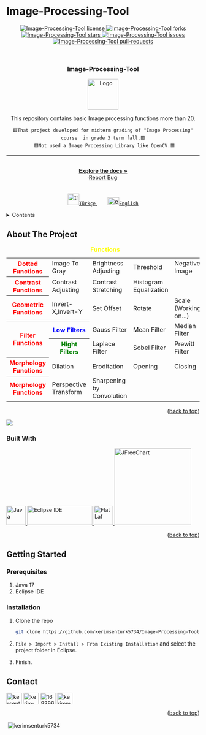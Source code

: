 # Image-Processing-Tool


<div id="top"></div>

<p align="center">
<a href="https://github.com/kerimsenturk5734/Image-Processing-Tool/blob/main/LICENSE.md" target="blank">
<img src="https://img.shields.io/github/license/kerimsenturk5734/Image-Processing-Tool? style=flat-square" alt="Image-Processing-Tool license" />
</a>
<a href="https://github.com/kerimsenturk5734/Image-Processing-Tool/fork" target="blank">
<img src="https://img.shields.io/github/forks/kerimsenturk5734/Image-Processing-Tool?style=flat-square" alt="Image-Processing-Tool forks"/>
</a>
<a href="https://github.com/kerimsenturk5734/Image-Processing-Tool/stargazers" target="blank">
<img src="https://img.shields.io/github/stars/kerimsenturk5734/Image-Processing-Tool?style=flat-square" alt="Image-Processing-Tool stars"/>
</a>
<a href="https://github.com/kerimsenturk5734/Image-Processing-Tool/issues" target="blank">
<img src="https://img.shields.io/github/issues/kerimsenturk5734/Image-Processing-Tool?style=flat-square" alt="Image-Processing-Tool issues"/>
</a>
<a href="https://github.com/kerimsenturk5734/Image-Processing-Tool/pulls" target="blank">
<img src="https://img.shields.io/github/issues-pr/kerimsenturk5734/Image-Processing-Tool?style=flat-square" alt="Image-Processing-Tool pull-requests"/>
</a>
</p>


<!-- PROJECT LOGO -->
<br />
<div align="center">
  
  <h3 align="center">Image-Processing-Tool</h3>

  <p align="center">
    <a href="https://github.com/kerimsenturk5734/Image-Processing-Tool">
    <img src="https://raw.githubusercontent.com/kerimsenturk5734/Image-Processing-Tool/main/bin/Debug/books-128.ico" alt="Logo" width="80" height="80">
    </a>
    
   This repository contains basic Image processing functions more than 20.
    <br/>
    <div>
      ```
        🟥That project developed for midterm grading of "Image Processing" course  in grade 3 term fall.🟥 ```<br>``` 
        🟥Not used a Image Processing Library like OpenCV.🟥
      ```
    <div/>
    <hr>
    <br />
    <a href="https://github.com/kerimsenturk5734/Image-Processing-Tool"><strong>Explore the docs »</strong></a>
        <br/>
   ·<a href="https://github.com/kerimsenturk5734/Image-Processing-Tool/issues">Report Bug</a>·
      <br/>
      <br/><br/>
    <a href="https://github.com/kerimsenturk5734/Image-Processing-Tool/blob/main/README-tr.md" target="_blank" rel="noreferrer"> 
      <img src="https://emojigraph.org/media/twitter/flag-turkey_1f1f9-1f1f7.png" alt="tr" width="30" height="30"/>```Türkçe```
    </a> &nbsp;&nbsp;&nbsp;&nbsp;&nbsp;&nbsp;
      <a href="https://github.com/kerimsenturk5734/Image-Processing-Tool/blob/main/README.md" target="_blank" rel="noreferrer"> 
      <img src="https://preview.redd.it/68cdrlhal0hz.png?auto=webp&s=a7e6c8f70065646b72d45fc6ba12c6bb9bf56923" alt="en" width="30" height="20"/>```English```
    </a>  
</div>



<!-- TABLE OF CONTENTS -->
<div align="left">
    <details>
      <summary>Contents</summary>
      <ol>
        <li>
          <a href="#about-the-project">About The Project</a>
          <ul>
            <li><a href="#built-with">Built With</a></li>
          </ul>
        </li>
        <li>
          <a href="#getting-started">Getting Started</a>
          <ul>
            <li><a href="#prerequisites">Prerequisites</a></li>
            <li><a href="#installation">Installation</a></li>
          </ul>
        </li>
        <li><a href="#contact">Contact</a></li>
      </ol>
    </details>
<div/>



<!-- ABOUT THE PROJECT -->
## About The Project

<!--projeyi anlat gif olarak kullanımını göster-->

<table>
  <caption><b style="color:yellow">Functions</b></caption>
  <tr>
    <th><b style="color:red;">Dotted Functions</b></th>
    <td>Image To Gray</td>
    <td>Brightness Adjusting</td>
    <td>Threshold</td>
    <td>Negative Image</td> 
  </tr>
  <tr>
    <th><b style="color:red;">Contrast Functions</b></th>
    <td>Contrast Adjusting</td>
    <td>Contrast Stretching</td>
    <td>Histogram Equalization</td>
  </tr>
  <tr>
    <th><b style="color:red;">Geometric Functions</b></th>
    <td>Invert-X,Invert-Y</td>
    <td>Set Offset</td>
    <td>Rotate</td>
    <td>Scale (Working on...)</td>
  </tr>
  <tr>
    <th rowspan=2><b style="color:red;">Filter Functions</b></th>
    <th><b style="color:blue;">Low Filters</b></th>
    <td>Gauss Filter</td>
    <td>Mean Filter</td>
    <td>Median Filter</td>
  </tr>
  <tr>
    <th><b style="color:green;">Hight Filters</b></th>
    <td>Laplace Filter</td>
    <td>Sobel Filter</td>
    <td>Prewitt Filter</td>
  </tr>
  <tr>
    <th><b style="color:red;">Morphology Functions</b></th>
    <td>Dilation</td>
    <td>Eroditation</td>
    <td>Opening</td>
    <td>Closing</td>
  </tr>
  <tr>
    <th><b style="color:red;">Morphology Functions</b></th>
    <td>Perspective Transform</td>
    <td>Sharpening by Convolution</td>
  </tr>
</table>

<p align="right">(<a href="#top">back to top</a>)</p>

<kbd>
  <img src="https://github.com/kerimsenturk5734/Image-Processing-Tool/readmegif.gif">
</kbd>

### Built With

<p align="left"> 
  <a href="https://www.java.com" target="_blank" rel="noreferrer"> <img src="https://cdn-icons-png.flaticon.com/512/3291/3291669.png" alt="Java" width="50" height="50"/> </a> <a href="https://www.eclipse.org/" target="_blank" rel="noreferrer"> <img src="https://duckduckgo.com/i/2445e33b.png" alt="Eclipse IDE" width="170" height="50"/> </a> <a href="https://www.formdev.com/flatlaf/" target="_blank" rel="noreferrer"> <img src="https://www.formdev.com/themes/formdev/images/header-flatlaf.svg" alt="FlatLaf" width="" height="50"/> </a>
  <a href="https://www.jfree.org/jfreechart/">
  <img src="https://elhedhly.files.wordpress.com/2015/07/logo-jfreechart.png" 
  alt="JFreeChart" width="200"> </a>
    </p>
<p align="right">(<a href="#top">back to top</a>)</p>



<!-- GETTING STARTED -->
## Getting Started

### Prerequisites

1. Java 17
2. Eclipse IDE

### Installation

1. Clone the repo
   ```sh
   git clone https://github.com/kerimsenturk5734/Image-Processing-Tool
   ```
2. ```File > Import > Install > From Existing Installation```  and select the project folder in Eclipse.
   
3. Finish.
  



<!-- CONTACT -->
## Contact

<p align="left">
<a href="https://twitter.com/kersenturk57" target="blank"><img align="center" src="https://raw.githubusercontent.com/rahuldkjain/github-profile-readme-generator/master/src/images/icons/Social/twitter.svg" alt="kersenturk57" height="30" width="40" /></a>
<a href="https://www.linkedin.com/in/kerim-%c5%9fent%c3%bcrk-784a3220a/" target="blank"><img align="center" src="https://raw.githubusercontent.com/rahuldkjain/github-profile-readme-generator/master/src/images/icons/Social/linked-in-alt.svg" alt="kerim-%c5%9fent%c3%bcrk-784a3220a" height="30" width="40" /></a>
<a href="https://stackoverflow.com/users/16939669" target="blank"><img align="center" src="https://raw.githubusercontent.com/rahuldkjain/github-profile-readme-generator/master/src/images/icons/Social/stack-overflow.svg" alt="16939669" height="30" width="40" /></a>
<a href="https://www.instagram.com/s1r_ker1m/" target="blank"><img align="center" src="https://raw.githubusercontent.com/rahuldkjain/github-profile-readme-generator/master/src/images/icons/Social/instagram.svg" alt="kerimm_sntrk" height="30" width="40" /></a>
</p>

<p align="right">(<a href="#top">back to top</a>)</p>

<p>&nbsp;<img align="center" src="https://github-readme-stats.vercel.app/api?username=kerimsenturk5734&show_icons=true&locale=en" alt="kerimsenturk5734" /></p>

